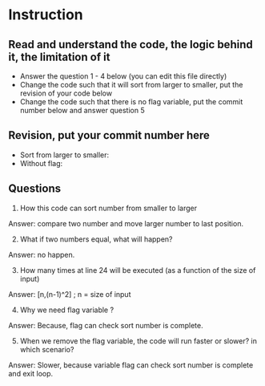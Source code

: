 ﻿# Instruction

## Read and understand the code, the logic behind it, the limitation of it
* Answer the question 1 - 4 below (you can edit this file directly)
* Change the code such that it will sort from larger to smaller, put the revision of your code below
* Change the code such that there is no flag variable, put the commit number below and answer question 5 


## Revision, put your commit number here
* Sort from larger to smaller:
* Without flag:

## Questions
1. How this code can sort number from smaller to larger
 
Answer: compare two number and move larger number to last position.

2. What if two numbers equal, what will happen? 

Answer: no happen.

3. How many times at line 24 will be executed (as a function of the size of input) 

Answer: [n,(n-1)^2] ; n = size of input

4. Why we need flag variable ? 

Answer: Because, flag can check sort number is complete.

5. When we remove the flag variable, the code will run faster or slower? in which scenario? 

Answer: Slower, because variable flag can check sort number is complete and exit loop.